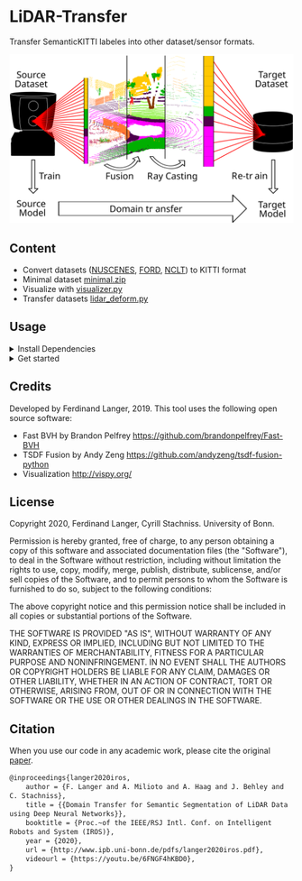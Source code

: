 # LiDAR-Transfer

Transfer SemanticKITTI labeles into other dataset/sensor formats.

![Motivation](motivation.svg)

## Content
- Convert datasets ([NUSCENES](auxiliary/convert/nuscenes2kitty.py), [FORD](auxiliary/convert/ford2kitty.py), [NCLT](auxiliary/convert/nclt2kitty.py)) to KITTI format
- Minimal dataset [minimal.zip](minimal.zip)
- Visualize with [visualizer.py](visualizer.py)
- Transfer datasets [lidar_deform.py](lidar_deform.py)

## Usage
<details>
<summary>Install Dependencies</summary>

```
pip install pyaml pyqt5 scikit-image scipy torchvision

pip install pycuda

pip install vispy
```

Or use local installation to apply antialias patch

```
git clone https://github.com/vispy/vispy.git
cd vispy
git apply ../lidar_transfer/vispy_antialias.patch
pip install -e .
```

</details>

<details>
<summary>Get started</summary>

1. Unzip `minimal.zip`
2. Run 
    ```
    python lidar_deform.py -d minimal
    ```
3. Run with target sensor
    ```
    python lidar_deform.py -d minimal -t minimal/target.yaml
    ```
4. Change parameter in `config/lidar_transfer.yaml`

</details>

## Credits
Developed by Ferdinand Langer, 2019.
This tool uses the following open source software:
- Fast BVH by Brandon Pelfrey https://github.com/brandonpelfrey/Fast-BVH
- TSDF Fusion by Andy Zeng https://github.com/andyzeng/tsdf-fusion-python
- Visualization http://vispy.org/

## License

Copyright 2020, Ferdinand Langer, Cyrill Stachniss. University of Bonn.

Permission is hereby granted, free of charge, to any person obtaining a copy of this software and associated documentation files (the "Software"), to deal in the Software without restriction, including without limitation the rights to use, copy, modify, merge, publish, distribute, sublicense, and/or sell copies of the Software, and to permit persons to whom the Software is furnished to do so, subject to the following conditions:

The above copyright notice and this permission notice shall be included in all copies or substantial portions of the Software.

THE SOFTWARE IS PROVIDED "AS IS", WITHOUT WARRANTY OF ANY KIND, EXPRESS OR IMPLIED, INCLUDING BUT NOT LIMITED TO THE WARRANTIES OF MERCHANTABILITY, FITNESS FOR A PARTICULAR PURPOSE AND NONINFRINGEMENT. IN NO EVENT SHALL THE AUTHORS OR COPYRIGHT HOLDERS BE LIABLE FOR ANY CLAIM, DAMAGES OR OTHER LIABILITY, WHETHER IN AN ACTION OF CONTRACT, TORT OR OTHERWISE, ARISING FROM, OUT OF OR IN CONNECTION WITH THE SOFTWARE OR THE USE OR OTHER DEALINGS IN THE SOFTWARE.

## Citation

When you use our code in any academic work, please cite the original [paper](https://www.ipb.uni-bonn.de/wp-content/papercite-data/pdf/langer2020iros.pdf).

```
@inproceedings{langer2020iros,
    author = {F. Langer and A. Milioto and A. Haag and J. Behley and C. Stachniss},
    title = {{Domain Transfer for Semantic Segmentation of LiDAR Data using Deep Neural Networks}},
    booktitle = {Proc.~of the IEEE/RSJ Intl. Conf. on Intelligent Robots and System (IROS)},
    year = {2020},
    url = {http://www.ipb.uni-bonn.de/pdfs/langer2020iros.pdf},
    videourl = {https://youtu.be/6FNGF4hKBD0},
}
```